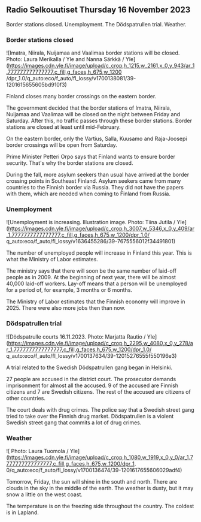 ## Radio Selkouutiset Thursday 16 November 2023

Border stations closed. Unemployment. The Dödspatrullen trial. Weather.

### Border stations closed

![Imatra, Niirala, Nuijamaa and Vaalimaa border stations will be closed. Photo: Laura Merikalla / Yle and Nanna Särkkä / Yle](https://images.cdn.yle.fi/image/upload/c_crop,h_1215,w_2161,x_0,y_943/ar_1.777777777777777,c_fill,g_faces,h_675,w_1200 /dpr_1.0/q_auto:eco/f_auto/fl_lossy/v1700138081/39-1201615655605bd910f3)

Finland closes many border crossings on the eastern border.

The government decided that the border stations of Imatra, Niirala, Nuijamaa and Vaalimaa will be closed on the night between Friday and Saturday. After this, no traffic passes through these border stations. Border stations are closed at least until mid-February.

On the eastern border, only the Vartius, Salla, Kuusamo and Raja-Joosepi border crossings will be open from Saturday.

Prime Minister Petteri Orpo says that Finland wants to ensure border security. That's why the border stations are closed.

During the fall, more asylum seekers than usual have arrived at the border crossing points in Southeast Finland. Asylum seekers came from many countries to the Finnish border via Russia. They did not have the papers with them, which are needed when coming to Finland from Russia.

### Unemployment

![Unemployment is increasing. Illustration image. Photo: Tiina Jutila / Yle](https://images.cdn.yle.fi/image/upload/c_crop,h_3007,w_5346,x_0,y_409/ar_1.7777777777777777,c_fill,g_faces,h_675,w_1200/dpr_1.0/ q_auto:eco/f_auto/fl_lossy/v1636455286/39-7675556012f34491801)

The number of unemployed people will increase in Finland this year. This is what the Ministry of Labor estimates.

The ministry says that there will soon be the same number of laid-off people as in 2009. At the beginning of next year, there will be almost 40,000 laid-off workers. Lay-off means that a person will be unemployed for a period of, for example, 3 months or 6 months.

The Ministry of Labor estimates that the Finnish economy will improve in 2025. There were also more jobs then than now.

### Dödspatrullen trial

![Dödspatrulle courts 16.11.2023. Photo: Marjatta Rautio / Yle](https://images.cdn.yle.fi/image/upload/c_crop,h_2295,w_4080,x_0,y_278/ar_1.7777777777777777,c_fill,g_faces,h_675,w_1200/dpr_1.0/ q_auto:eco/f_auto/fl_lossy/v1700137634/39-12015276555f550196e3)

A trial related to the Swedish Dödspatrullen gang began in Helsinki.

27 people are accused in the district court. The prosecutor demands imprisonment for almost all the accused. 9 of the accused are Finnish citizens and 7 are Swedish citizens. The rest of the accused are citizens of other countries.

The court deals with drug crimes. The police say that a Swedish street gang tried to take over the Finnish drug market. Dödspatrullen is a violent Swedish street gang that commits a lot of drug crimes.

### Weather

![ Photo: Laura Tuomola / Yle](https://images.cdn.yle.fi/image/upload/c_crop,h_1080,w_1919,x_0,y_0/ar_1.7777777777777777,c_fill,g_faces,h_675,w_1200/dpr_1. 0/q_auto:eco/f_auto/fl_lossy/v1700136474/39-1201617655606029adf4)

Tomorrow, Friday, the sun will shine in the south and north. There are clouds in the sky in the middle of the earth. The weather is dusty, but it may snow a little on the west coast.

The temperature is on the freezing side throughout the country. The coldest is in Lapland.
